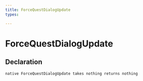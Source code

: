 ```yaml
---
title: ForceQuestDialogUpdate
types:

---
```


# ForceQuestDialogUpdate

## Declaration

```jass
native ForceQuestDialogUpdate takes nothing returns nothing
```
